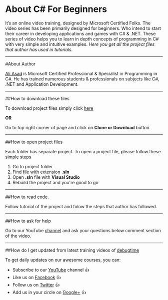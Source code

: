 About C# For Beginners
===

It’s an online video training, designed by Microsoft Certified Folks. The video series has been primarily designed for beginners. Who intend to start their career in developing applications and games with C# & .NET. These series of video helps you to learn in depth concepts of programming in C# with very simple and intuitive examples. *Here you get all the project files that author has used in tutorials*. 

---

#About Author

[Ali Asad](https://twitter.com/imaliasad) is Microsoft Certified Professional & Specialist in Programming in C#. He has trained numerous students &  professionals on subjects like C#, .NET and Application Development. 

---

##How to download these files

To download project files simply click [here](https://codeload.github.com/dbugtime/Csharp-For-Beginners/zip/master)

**OR**

Go to top right corner of page and click on **Clone or Download** button.

---


##How to open project files

Each folder has separate project. To open a project file, please follow these simple steps  

1. Go to project folder  
2. Find file with extension **.sln**  
3. Open **.sln** file with **Visual Studio**  
4. Rebuild the project and you're good to go  

---


##How to read code.

Follow tutorial of the project and folow the steps that author has followed.

---


##How to ask for help

Go to our YouTube [channel](https://www.youtube.com/channel/UC1dVAe_ZyY6KJdFtrv16j1g) and ask your questions below comment section of the video.

---


##How do I get updated from latest training videos of [debugtime](https://www.youtube.com/channel/UC1dVAe_ZyY6KJdFtrv16j1g)

To get daily updates on our awesome courses, you can:

* Subscribe to our [YouTube](https://www.youtube.com/channel/UC1dVAe_ZyY6KJdFtrv16j1g) channel :thumbsup:
* Like us on [Facebook](https://www.facebook.com/debugtime) :thumbsup:
* Follow us on [Twitter](https://twitter.com/debugtime)  :thumbsup:
* Add us in your circle on [Google+](#) :thumbsup:




 




